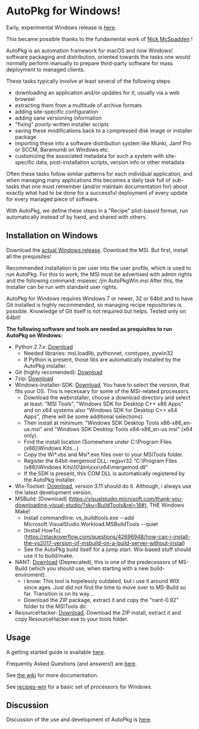 AutoPkg for Windows!
====================

Early, experimental Windows release is [here](https://github.com/NickETH/autopkg/releases).

This became possible thanks to the fundamental work of [Nick McSpadden](https://github.com/nmcspadden/autopkg/tree/win) !

AutoPkg is an automation framework for macOS and now Windows! software packaging and distribution, oriented towards the tasks one would normally perform manually to prepare third-party software for mass deployment to managed clients.

These tasks typically involve at least several of the following steps:

* downloading an application and/or updates for it, usually via a web browser
* extracting them from a multitude of archive formats
* adding site-specific configuration
* adding sane versioning information
* "fixing" poorly-written installer scripts
* saving these modifications back to a compressed disk image or installer package
* importing these into a software distribution system like Munki, Jamf Pro or SCCM, Baramundi on Windows etc.
* customizing the associated metadata for such a system with site-specific data, post-installation scripts, version info or other metadata

Often these tasks follow similar patterns for each individual application, and when managing many applications this becomes a daily task full of sub-tasks that one must remember (and/or maintain documentation for) about exactly what had to be done for a successful deployment of every update for every managed piece of software.

With AutoPkg, we define these steps in a "Recipe" plist-based format, run automatically instead of by hand, and shared with others.


Installation on Windows
-----------------------

Download the [actual Windows release](https://github.com/NickETH/autopkg/releases).  Download the MSI.
But first, install all the prequisites!

Recommended installation is per user into the user profile, which is used to run AutoPkg. For this to work, the MSI must be advertised with admin rights and the following command: 
msiexec /jm AutoPkgWin.msi
After this, the Installer can be run with standard user rights.

AutoPkg for Windows requires Windows 7 or newer, 32 or 64bit and to have Git installed is highly recommended, so managing recipe repositories is possible. Knowledge of Git itself is not required but helps.
Tested only on 64bit!

**The following software and tools are needed as prequisites to run AutoPkg on Windows:**

* Python 2.7.x: [Download](https://www.python.org/downloads/)
  * Needed libraries: msl.loadlib, pythonnet, comtypes, pywin32
  * If Python is present, those libs are automatically installed by the AutoPkg installer.
* Git (highly recomended): [Download](https://git-scm.com/download/win)
* 7zip: [Download](https://www.7-zip.org/)
* Windows-Installer-SDK: [Download](https://developer.microsoft.com/en-us/windows/downloads/sdk-archive), You have to select the version, that fits your OS. This is necessary for some of the MSI-related processors.
  * Download the webinstaller, choose a download directory and select at least: "MSI Tools", "Windows SDK for Desktop C++ x86 Apps" and on x64 systems also "Windows SDK for Desktop C++ x64 Apps", (there will be some additional selections).
  * Then install at minimum: "Windows SDK Desktop Tools x86-x86_en-us.msi" and "Windows SDK Desktop Tools x64-x86_en-us.msi" (x64 only).
  * Find the install location (Somewhere under C:\Program Files (x86)\Windows Kits\...)
  * Copy the Wi*.vbs and Msi*.exe files over to your MSITools folder.
  * Register the 64bit mergemod DLL: regsvr32 "C:\Program Files (x86)\Windows Kits\10\bin\xxx\x64\mergemod.dll"
  * If the SDK is present, this COM DLL is automatically registered by the AutoPkg installer.
* Wix-Toolset: [Download](https://wixtoolset.org/releases/), version 3.11 should do it. Although, i always use the latest development version.
* MSBuild: [Download] (https://visualstudio.microsoft.com/thank-you-downloading-visual-studio/?sku=BuildTools&rel=16#), THE Windows Make!
  * Install commandline: vs_buildtools.exe --add Microsoft.VisualStudio.Workload.MSBuildTools --quiet
  * [Install HowTo] (https://stackoverflow.com/questions/42696948/how-can-i-install-the-vs2017-version-of-msbuild-on-a-build-server-without-instal)
  * See the AutoPkg build itself for a jump start. Wix-based stuff should use it to build/make.
* NANT: [Download](http://nant.sourceforge.net/) (Deprecated), this is one of the predecessors of MS-Build (which you should use, when starting with a new build-enviroment).
  * i know: This tool is hopelessly outdated, but i use it around WIX since ages. Just did not find the time to move over to MS-Build so far. Transition is on its way...
  * Download the ZIP package, extract it and copy the "nant-0.92" folder to the MSITools dir.
* ResourceHacker: [Download](http://www.angusj.com/resourcehacker/#download), Download the ZIP install, extract it and copy ResourceHacker.exe to your tools folder.


Usage
-----

A getting started guide is available [here](https://github.com/autopkg/autopkg/wiki/Getting-Started).

Frequently Asked Questions (and answers!) are [here](https://github.com/autopkg/autopkg/wiki/FAQ).

See [the wiki](https://github.com/autopkg/autopkg/wiki) for more documentation.

See [recipes-win](https://github.com/NickETH/recipes-win/tree/master/SharedProcessors) for a basic set of processors for Windows.

Discussion
----------

Discussion of the use and development of AutoPkg is [here](http://groups.google.com/group/autopkg-discuss).
